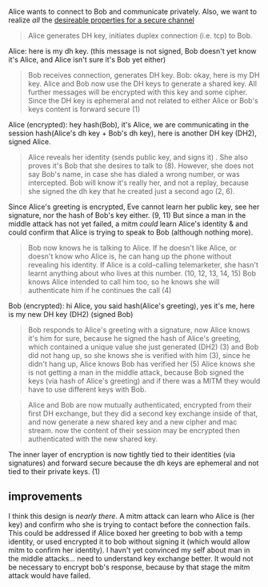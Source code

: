Alice wants to connect to Bob and communicate privately. Also, we want to realize _all_ the [desireable properties for a secure channel](https://github.com/ssbc/scuttlebot/wiki/desirable-properties-for-a-secure-channel)

> Alice generates DH key, initiates duplex connection (i.e. tcp) to Bob. 

Alice: here is my dh key. (this message is not signed, Bob doesn't yet know it's Alice, and Alice isn't sure it's Bob yet either)
> Bob receives connection, generates DH key.
Bob: okay, here is my DH key.
> Alice and Bob now use the DH keys to generate a shared key. All further messages will be encrypted with this key and some cipher. Since the DH key is ephemeral and not related to either Alice or Bob's keys content is forward secure (1)

Alice (encrypted): hey hash(Bob), it's Alice, we are communicating in the session hash(Alice's dh key + Bob's dh key), here is another DH key (DH2), signed Alice.

> Alice reveals her identity (sends public key, and signs it) . She also proves it's Bob that she desires to talk to (8). However, she does not say Bob's name, in case she has dialed a wrong number, or was intercepted. Bob will know it's really her, and not a replay, because she signed the dh key that he created just a second ago (2, 6).

Since Alice's greeting is encrypted, Eve cannot learn her public key, see her signature, nor the hash of Bob's key either. (9, 11) But since a man in the middle attack has not yet failed, a mitm _could_ learn Alice's identity & and could confirm that Alice is trying to speak to Bob (although nothing more).

> Bob now knows he is talking to Alice. If he doesn't like Alice, or doesn't know who Alice is, he can hang up the phone without revealing his identity. If Alice is a cold-calling telemarketer, she hasn't learnt anything about who lives at this number. (10, 12, 13, 14, 15) Bob knows Alice intended to call him too, so he knows she will authenticate him if he continues the call (4)

Bob (encrypted): hi Alice, you said hash(Alice's greeting), yes it's me, here is my new DH key (DH2) (signed Bob)
> Bob responds to Alice's greeting with a signature, now Alice knows it's him for sure, because he signed the hash of Alice's greeting, which contained a unique value she just generated (DH2) (3) and Bob did not hang up, so she knows she is verified with him (3), since he didn't hang up, Alice knows Bob has verified her (5) Alice knows she is not getting a man in the middle attack, because Bob signed the keys (via hash of Alice's greeting) and if there was a MITM they would have to use different keys with Bob.

> Alice and Bob are now mutually authenticated, encrypted from their first DH exchange, but they did a second key exchange inside of that, and now generate a new shared key and a new cipher and mac stream.
> now the content of their session may be encrypted then authenticated with the new shared key.

The inner layer of encryption is now tightly tied to their identities (via signatures) and forward secure because the dh keys are ephemeral and not tied to their private keys. (1)

## improvements

I think this design is _nearly there_. A mitm attack can learn who Alice is (her key) and confirm who she is trying to contact before the connection fails. This could be addressed if Alice boxed her greeting to bob with a temp identity, or used encrypted it to bob without signing it (which would allow mitm to confirm her identity). I havn't yet convinced my self about man in the middle attacks... need to understand key exchange better. It would not be necessary to encrypt bob's response, because by that stage the mitm attack would have failed.
